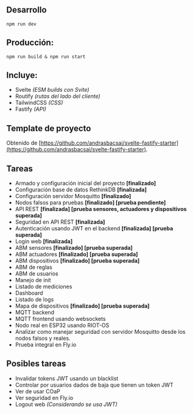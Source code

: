 ## Desarrollo

`npm run dev`

## Producción: 
`npm run build & npm run start`

## Incluye:
- Svelte *(ESM builds con Svite)*
- Routify *(rutas del lado del cliente)*
- TailwindCSS *(CSS)*
- Fastify *(API)*

## Template de proyecto

Obtenido de [https://github.com/andrasbacsai/svelte-fastify-starter](https://github.com/andrasbacsai/svelte-fastify-starter).

## Tareas

- Armado y configuración inicial del proyecto **[finalizado]**
- Configuración base de datos RethinkDB **[finalizada]**
- Configuración servidor Mosquitto **[finalizado]**
- Nodos falsos para pruebas **[finalizado] [prueba pendiente]**
- API REST **[finalizada] [prueba sensores, actuadores y dispositivos superada]**
- Seguridad en API REST **[finalizada]**
- Autenticación usando JWT en el backend **[finalizada] [prueba superada]**
- Login web **[finalizada]**
- ABM sensores **[finalizado] [prueba superada]**
- ABM actuadores **[finalizado] [prueba superada]**
- ABM dispositivos **[finalizado] [prueba superada]**
- ABM de reglas
- ABM de usuarios
- Manejo de init
- Listado de mediciones
- Dashboard
- Listado de logs
- Mapa de dispositivos **[finalizado] [prueba superada]**
- MQTT backend
- MQTT frontend usando websockets
- Nodo real en ESP32 usando RIOT-OS
- Analizar como manejar seguridad con servidor Mosquitto desde los nodos falsos y reales.
- Prueba integral en Fly.io

## Posibles tareas

- Invalidar tokens JWT usando un blacklist
- Controlar por usuarios dados de baja que tienen un token JWT
- Ver de usar COaP
- Ver seguridad en Fly.io
- Logout web *(Considerando se usa JWT)*
